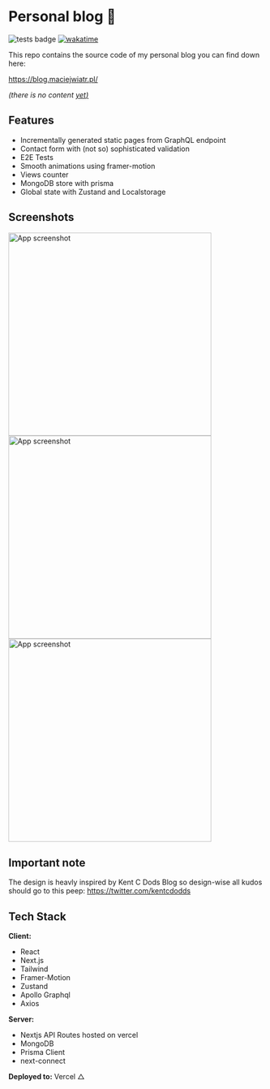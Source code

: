 # Personal blog 📝

![tests badge](https://github.com/MaciejWiatr/wiatr-blog/actions/workflows/run-tests.yml/badge.svg)
[![wakatime](https://wakatime.com/badge/user/536c1fd6-7072-4a44-9f86-1a58cd33d66d/project/be201529-85a2-4076-9db6-b07285920016.svg)](https://wakatime.com/badge/user/536c1fd6-7072-4a44-9f86-1a58cd33d66d/project/be201529-85a2-4076-9db6-b07285920016)

This repo contains the source code of my personal blog you can find down here:

https://blog.maciejwiatr.pl/

_(there is no content <ins>yet<ins/>)_

## Features

-   Incrementally generated static pages from GraphQL endpoint
-   Contact form with (not so) sophisticated validation
-   E2E Tests
-   Smooth animations using framer-motion
-   Views counter
-   MongoDB store with prisma
-   Global state with Zustand and Localstorage

## Screenshots

<img src="https://i.imgur.com/N2JQ6mz.png" width="400"  alt="App screenshot" /><br/>
<img src="https://i.imgur.com/ReInjU7.png" width="400"  alt="App screenshot" /><br/>
<img src="https://i.imgur.com/3VTU0Rd.png" width="400"  alt="App screenshot" /><br/>

## Important note

The design is heavly inspired by Kent C Dods Blog so design-wise all kudos should go to this peep:
https://twitter.com/kentcdodds

## Tech Stack

**Client:**

-   React
-   Next.js
-   Tailwind
-   Framer-Motion
-   Zustand
-   Apollo Graphql
-   Axios

**Server:**

-   Nextjs API Routes hosted on vercel
-   MongoDB
-   Prisma Client
-   next-connect

**Deployed to:**
Vercel △
